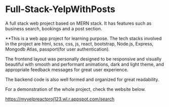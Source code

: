 # Full-Stack-YelpWithPosts
A full stack web project based on MERN stack. It has features such as business search, bookings and a post section.

**This is a web app project for learning purpose. The tech stacks involved in the project are html, scss, css, js, react, bootstrap, Node.js, Express, 
Mongodb Atlas, passport(for user authentication). 

The frontend layout was personally designed to be responsive and visually beautiful with smooth and performant animations, dark and light theme, and 
appropriate feedback messages for great user experience. 

The backend code is also well formed and organized for great readability.

For a demonstration of the whole project, check the website below.

https://myyelpreactproj123.wl.r.appspot.com/search
